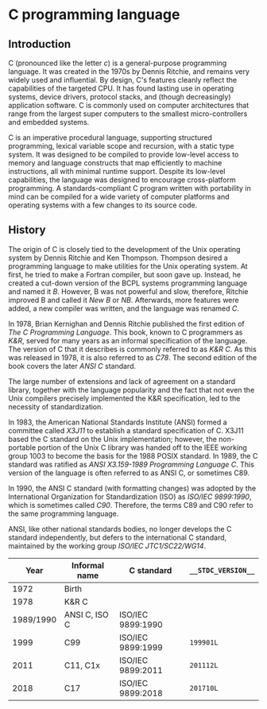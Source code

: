 # C programming language

## Introduction

C (pronounced like the letter *c*) is a general-purpose programming language. It was created in the 1970s by Dennis Ritchie, and remains very widely used and influential. By design, C's features cleanly reflect the capabilities of the targeted CPU. It has found lasting use in operating systems, device drivers, protocol stacks, and (though decreasingly) application software. C is commonly used on computer architectures that range from the largest super computers to the smallest micro-controllers and embedded systems.

C is an imperative procedural language, supporting structured programming, lexical variable scope and recursion, with a static type system. It was designed to be compiled to provide low-level access to memory and language constructs that map efficiently to machine instructions, all with minimal runtime support. Despite its low-level capabilities, the language was designed to encourage cross-platform programming. A standards-compliant C program written with portability in mind can be compiled for a wide variety of computer platforms and operating systems with a few changes to its source code.

## History

The origin of C is closely tied to the development of the Unix operating system by Dennis Ritchie and Ken Thompson. Thompson desired a programming language to make utilities for the Unix operating system. At first, he tried to make a Fortran compiler, but soon gave up. Instead, he created a cut-down version of the BCPL systems programming language and named it *B*. However, B was not powerful and slow, therefore, Ritchie improved B and called it *New B* or *NB*. Afterwards, more features were added, a new compiler was written, and the language was renamed *C*.

In 1978, Brian Kernighan and Dennis Ritchie published the first edition of *The C Programming Language*. This book, known to C programmers as *K&R*, served for many years as an informal specification of the language. The version of C that it describes is commonly referred to as *K&R C*. As this was released in 1978, it is also referred to as *C78*. The second edition of the book covers the later *ANSI C* standard.

The large number of extensions and lack of agreement on a standard library, together with the language popularity and the fact that not even the Unix compilers precisely implemented the K&R specification, led to the necessity of standardization.

In 1983, the American National Standards Institute (ANSI) formed a committee called *X3J11* to establish a standard specification of C. X3J11 based the C standard on the Unix implementation; however, the non-portable portion of the Unix C library was handed off to the IEEE working group 1003 to become the basis for the 1988 POSIX standard. In 1989, the C standard was ratified as *ANSI X3.159-1989 Programming Language C*. This version of the language is often referred to as ANSI C, or sometimes C89.

In 1990, the ANSI C standard (with formatting changes) was adopted by the International Organization for Standardization (ISO) as *ISO/IEC 9899:1990*, which is sometimes called *C90*. Therefore, the terms C89 and C90 refer to the same programming language.

ANSI, like other national standards bodies, no longer develops the C standard independently, but defers to the international C standard, maintained by the working group *ISO/IEC JTC1/SC22/WG14*.

| Year      | Informal name | C standard        | `__STDC_VERSION__` |
| --------- | ------------- | ----------------- | ------------------ |
| 1972      | Birth         |                   |                    |
| 1978      | K&R C         |                   |                    |
| 1989/1990 | ANSI C, ISO C | ISO/IEC 9899:1990 |                    |
| 1999      | C99           | ISO/IEC 9899:1999 | `199901L`          |
| 2011      | C11, C1x      | ISO/IEC 9899:2011 | `201112L`          |
| 2018      | C17           | ISO/IEC 9899:2018 | `201710L`          |


